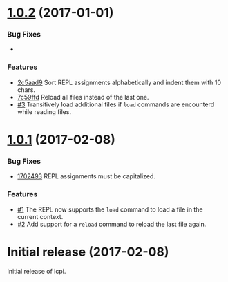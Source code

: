 <a name="1.0.2"></a>
# [1.0.2](https://github.com/kevinvandervlist/lcpi/compare/v1.0.1...v1.0.2) (2017-01-01)

### Bug Fixes

* 

### Features

* [2c5aad9](https://github.com/kevinvandervlist/lcpi/commit/2c5aad93cdaeaaac018f1e0328e886ff4960d4ef) Sort REPL assignments alphabetically and indent them with 10 chars.
* [7c59ffd](https://github.com/kevinvandervlist/lcpi/commit/7c59ffdb4eeb5374408d595b93f0eaef79c7eb0f) Reload all files instead of the last one.
* [#3](https://github.com/kevinvandervlist/lcpi/pull/3) Transitively load additional files if `load` commands are encounterd while reading files.

<a name="1.0.1"></a>
# [1.0.1](https://github.com/kevinvandervlist/lcpi/compare/v1.0.0...v1.0.1) (2017-02-08)

### Bug Fixes

* [1702493](https://github.com/kevinvandervlist/lcpi/commit/1702493a6dbb26c472c7fc74c0d58b4517b23d15) REPL assignments must be capitalized.

### Features

* [#1](https://github.com/kevinvandervlist/lcpi/pull/1) The REPL now supports the `load` command to load a file in the current context.
* [#2](https://github.com/kevinvandervlist/lcpi/pull/2) Add support for a `reload` command to reload the last file again.

<a name="initial"></a>
# Initial release (2017-02-08)

Initial release of lcpi.
